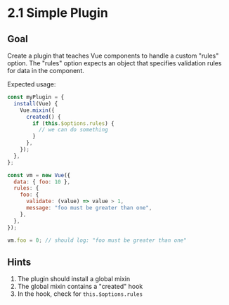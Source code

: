 # 2.1 Simple Plugin

## Goal

Create a plugin that teaches Vue components to handle a custom "rules"
option. The "rules" option expects an object that specifies validation rules
for data in the component.

Expected usage:

```js
const myPlugin = {
  install(Vue) {
    Vue.mixin({
      created() {
        if (this.$options.rules) {
          // we can do something
        }
      },
    });
  },
};

const vm = new Vue({
  data: { foo: 10 },
  rules: {
    foo: {
      validate: (value) => value > 1,
      message: "foo must be greater than one",
    },
  },
});

vm.foo = 0; // should log: "foo must be greater than one"
```

## Hints

1. The plugin should install a global mixin
2. The global mixin contains a "created" hook
3. In the hook, check for `this.$options.rules`
